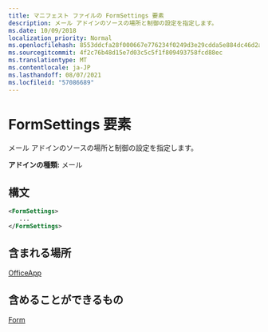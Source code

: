 ```yaml
---
title: マニフェスト ファイルの FormSettings 要素
description: メール アドインのソースの場所と制御の設定を指定します。
ms.date: 10/09/2018
localization_priority: Normal
ms.openlocfilehash: 8553ddcfa28f000667e776234f0249d3e29cdda5e884dc46d2a377ab17d6d770
ms.sourcegitcommit: 4f2c76b48d15e7d03c5c5f1f809493758fcd88ec
ms.translationtype: MT
ms.contentlocale: ja-JP
ms.lasthandoff: 08/07/2021
ms.locfileid: "57086689"
---
```

# <a name="formsettings-element"></a>FormSettings 要素

メール アドインのソースの場所と制御の設定を指定します。

**アドインの種類:** メール

## <a name="syntax"></a>構文

```XML
<FormSettings>
   ...
</FormSettings>
```

## <a name="contained-in"></a>含まれる場所

[OfficeApp](officeapp.md)

## <a name="can-contain"></a>含めることができるもの

[Form](form.md)

